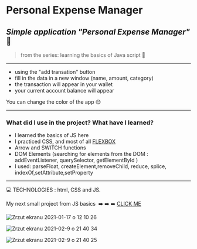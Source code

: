 <h1> Personal Expense Manager </h1>

 
*<h2>Simple application  "Personal Expense Manager"* :blue_book:</h2>
>from the series: learning the basics of Java script  :muscle:

----


* using the "add transation" button
* fill in the data in a new window (name, amount, category)
* the transaction will appear in your wallet
* your current account balance will appear


You can change the color of the app :blush:

-------

<h3>What did I use in the project? What have I learned?</h3>

* I learned the basics of JS here
* I practiced CSS, and most of all [FLEXBOX](https://developer.mozilla.org/en-US/docs/Web/CSS/CSS_Flexible_Box_Layout/Basic_Concepts_of_Flexbox)
* Arrow and SWITCH functions
* DOM Elements (searching for elements from the DOM : addEventListener, querySelector, getElementById )
* I used: parseFloat, createElement,removeChild, reduce, splice, indexOf,setAttribute,setProperty


-----


:computer: TECHNOLOGIES : html, CSS  and JS.


My next small project from JS basics  :arrow_right: :arrow_right: :arrow_right: [CLICK ME ](https://github.com/martynakil/weather-app)

![Zrzut ekranu 2021-01-17 o 12 10 26](https://user-images.githubusercontent.com/59742201/104838849-bd203580-58bd-11eb-96ae-ddb833212aa7.png)

![Zrzut ekranu 2021-02-9 o 21 40 34](https://user-images.githubusercontent.com/59742201/107426142-23e0e980-6b20-11eb-8905-fc3b8d7ac60e.png)

![Zrzut ekranu 2021-02-9 o 21 40 25](https://user-images.githubusercontent.com/59742201/107426144-25121680-6b20-11eb-96fe-f09f0ab6466c.png)

